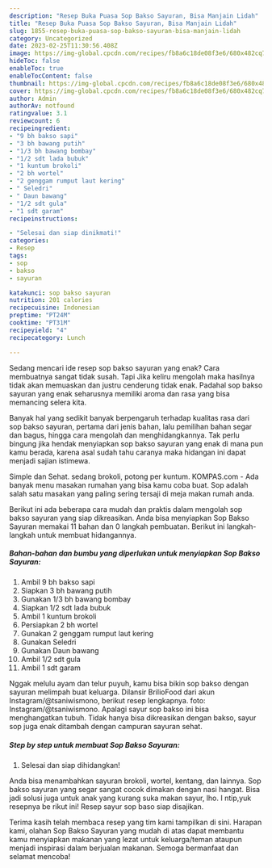 ```yaml
---
description: "Resep Buka Puasa Sop Bakso Sayuran, Bisa Manjain Lidah"
title: "Resep Buka Puasa Sop Bakso Sayuran, Bisa Manjain Lidah"
slug: 1855-resep-buka-puasa-sop-bakso-sayuran-bisa-manjain-lidah
category: Uncategorized
date: 2023-02-25T11:30:56.408Z
image: https://img-global.cpcdn.com/recipes/fb8a6c18de08f3e6/680x482cq70/sop-bakso-sayuran-foto-resep-utama.jpg
hideToc: false
enableToc: true
enableTocContent: false
thumbnail: https://img-global.cpcdn.com/recipes/fb8a6c18de08f3e6/680x482cq70/sop-bakso-sayuran-foto-resep-utama.jpg
cover: https://img-global.cpcdn.com/recipes/fb8a6c18de08f3e6/680x482cq70/sop-bakso-sayuran-foto-resep-utama.jpg
author: Admin
authorAv: notfound
ratingvalue: 3.1
reviewcount: 6
recipeingredient:
- "9 bh bakso sapi"
- "3 bh bawang putih"
- "1/3 bh bawang bombay"
- "1/2 sdt lada bubuk"
- "1 kuntum brokoli"
- "2 bh wortel"
- "2 genggam rumput laut kering"
- " Seledri"
- " Daun bawang"
- "1/2 sdt gula"
- "1 sdt garam"
recipeinstructions:

- "Selesai dan siap dinikmati!"
categories:
- Resep
tags:
- sop
- bakso
- sayuran

katakunci: sop bakso sayuran 
nutrition: 201 calories
recipecuisine: Indonesian
preptime: "PT24M"
cooktime: "PT31M"
recipeyield: "4"
recipecategory: Lunch

---
```



Sedang mencari ide resep sop bakso sayuran yang enak? Cara membuatnya sangat tidak susah. Tapi Jika keliru mengolah maka hasilnya tidak akan memuaskan dan justru cenderung tidak enak. Padahal sop bakso sayuran yang enak seharusnya memiliki aroma dan rasa yang bisa memancing selera kita.


Banyak hal yang sedikit banyak berpengaruh terhadap kualitas rasa dari sop bakso sayuran, pertama dari jenis bahan, lalu pemilihan bahan segar dan bagus, hingga cara mengolah dan menghidangkannya. Tak perlu bingung jika hendak menyiapkan sop bakso sayuran yang enak di mana pun kamu berada, karena asal sudah tahu caranya maka hidangan ini dapat menjadi sajian istimewa.

Simple dan Sehat. sedang brokoli, potong per kuntum. KOMPAS.com - Ada banyak menu masakan rumahan yang bisa kamu coba buat. Sop adalah salah satu masakan yang paling sering tersaji di meja makan rumah anda.


Berikut ini ada beberapa cara mudah dan praktis dalam mengolah sop bakso sayuran yang siap dikreasikan. Anda bisa menyiapkan Sop Bakso Sayuran memakai 11 bahan dan 0 langkah pembuatan. Berikut ini langkah-langkah untuk membuat hidangannya.

<!--inarticleads1-->

##### Bahan-bahan dan bumbu yang diperlukan untuk menyiapkan Sop Bakso Sayuran:

1. Ambil 9 bh bakso sapi
1. Siapkan 3 bh bawang putih
1. Gunakan 1/3 bh bawang bombay
1. Siapkan 1/2 sdt lada bubuk
1. Ambil 1 kuntum brokoli
1. Persiapkan 2 bh wortel
1. Gunakan 2 genggam rumput laut kering
1. Gunakan  Seledri
1. Gunakan  Daun bawang
1. Ambil 1/2 sdt gula
1. Ambil 1 sdt garam


Nggak melulu ayam dan telur puyuh, kamu bisa bikin sop bakso dengan sayuran melimpah buat keluarga. Dilansir BrilioFood dari akun Instagram/@tsaniwismono, berikut resep lengkapnya. foto: Instagram/@tsaniwismono. Apalagi sayur sop bakso ini bisa menghangatkan tubuh. Tidak hanya bisa dikreasikan dengan bakso, sayur sop juga enak ditambah dengan campuran sayuran sehat. 

<!--inarticleads2-->

##### Step by step untuk membuat Sop Bakso Sayuran:


1. Selesai dan siap dihidangkan!

Anda bisa menambahkan sayuran brokoli, wortel, kentang, dan lainnya. Sop bakso sayuran yang segar sangat cocok dimakan dengan nasi hangat. Bisa jadi solusi juga untuk anak yang kurang suka makan sayur, lho. I ntip,yuk resepnya be rikut ini! Resep sayur sop baso siap disajikan. 

Terima kasih telah membaca resep yang tim kami tampilkan di sini. Harapan kami, olahan Sop Bakso Sayuran yang mudah di atas dapat membantu kamu menyiapkan makanan yang lezat untuk keluarga/teman ataupun menjadi inspirasi dalam berjualan makanan. Semoga bermanfaat dan selamat mencoba!
